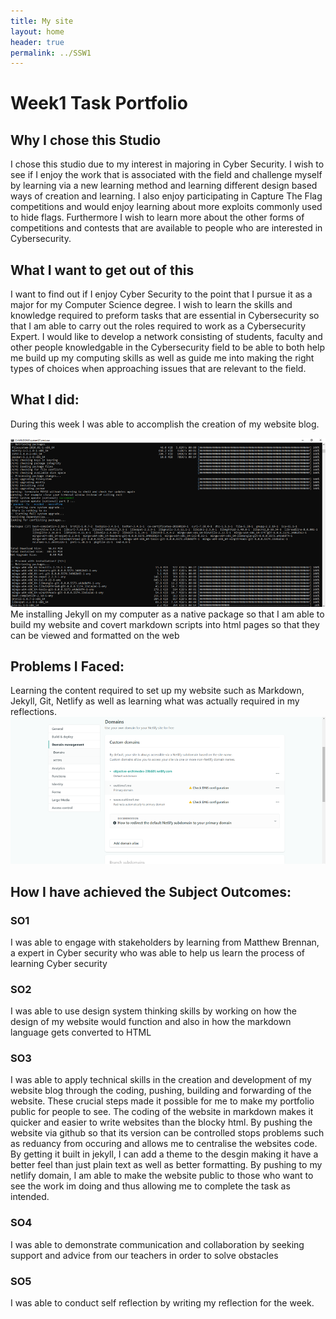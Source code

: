 ```yaml
---
title: My site
layout: home
header: true
permalink: ../SSW1
---
```


# Week1 Task Portfolio

## Why I chose this Studio
I chose this studio due to my interest in majoring in Cyber Security. I wish to see if I enjoy the work that is associated with the field and challenge myself by learning via a new learning method and learning different design based ways of creation and learning. I also enjoy participating in Capture The Flag competitions and would enjoy learning about more exploits commonly used to hide flags. Furthermore I wish to learn more about the other forms of competitions and contests that are available to people who are interested in Cybersecurity.

## What I want to get out of this
I want to find out if I enjoy Cyber Security to the point that I pursue it as a major for my Computer Science degree. I wish to learn the skills and knowledge required to preform tasks that are essential in Cybersecurity so that I am able to carry out the roles required to work as a Cybersecurity Expert. I would like to develop a network consisting of  students, faculty and other people knowledgable in the Cybersecurity field to be able to both help me build up my computing skills as well as guide me into making the right types of choices when approaching issues that are relevant to the field. 


## What I did:
During this week I was able to accomplish the creation of my website blog.

![Jekyll](/assets/Picture1.png)
Me installing Jekyll on my computer as a native package so that I am able to build my website and covert markdown scripts into html pages so that they can be viewed and formatted on the web


## Problems I Faced:
Learning the content required to set up my website such as Markdown, Jekyll, Git, Netlify as well as  learning what was actually required in my reflections.
![Netlify](/assets/Netlify.png)
## How I have achieved the Subject Outcomes:
### SO1
I was able to engage with stakeholders by learning from Matthew Brennan, a expert in Cyber security who was able to help us learn the process of learning Cyber security
### SO2
I was able to use design system thinking skills by working on how the design of my website would function and also in how the markdown language gets converted to HTML
### SO3
I was able to apply technical skills in the creation and development of my website blog through the coding, pushing,  building and forwarding  of the website. These crucial steps made it possible for me to make my portfolio public for people to see. The coding of the website in markdown makes it quicker and easier to write websites than the blocky html. By pushing the website via github so that its version can be controlled stops problems such as reduancy from occuring and allows me to centralise the websites code. By getting it built in jekyll, I can add a theme to the desgin making it have a better feel than just plain text as well as better formatting. By pushing to my netlify domain, I am able to make the website public to those who want to see the work im doing and thus allowing me to complete the task as intended. 
### SO4
I was able to demonstrate communication and collaboration by seeking support and advice from our teachers in order to solve obstacles
### SO5
I was able to conduct self reflection by writing my reflection for the week.